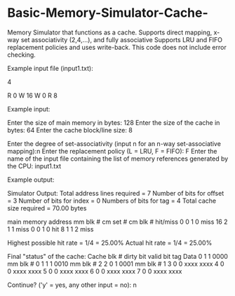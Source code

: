 # Basic-Memory-Simulator-Cache-

Memory Simulator that functions as a cache. Supports direct mapping, x-way set associativity (2,4,...),
and fully associative Supports LRU and FIFO replacement policies and uses write-back. This code does not include
error checking.

Example input file (input1.txt):

  4

  R 0
  W 16
  W 0
  R 8

Example input:

  Enter the size of main memory in bytes: 128
  Enter the size of the cache in bytes: 64
  Enter the cache block/line size: 8

  Enter the degree of set-associativity (input n for an n-way set-associative mapping):n
  Enter the replacement policy (L = LRU, F = FIFO): F
  Enter the name of the input file containing the list of memory references generated by the CPU: input1.txt


Example output:

  Simulator Output:
  Total address lines required = 7
  Number of bits for offset = 3
  Number of bits for index = 0
  Numbers of bits for tag = 4
  Total cache size required = 70.00 bytes

  main memory address     mm blk #        cm set #        cm blk #        hit/miss
                    0            0               1               0            miss
                   16            2               1               1            miss
                    0            0               1               0             hit
                    8            1               1               2            miss

  Highest possible hit rate = 1/4 = 25.00% 
  Actual hit rate = 1/4 = 25.00%

  Final "status" of the cache:
  Cache blk #     dirty bit       valid bit       tag     Data
            0             1               1       0000    mm blk # 0
            1             1               1       0010    mm blk # 2
            2             0               1       0001    mm blk # 1
            3             0               0       xxxx    xxxx
            4             0               0       xxxx    xxxx
            5             0               0       xxxx    xxxx
            6             0               0       xxxx    xxxx
            7             0               0       xxxx    xxxx

  Continue? ('y' = yes, any other input = no): n

